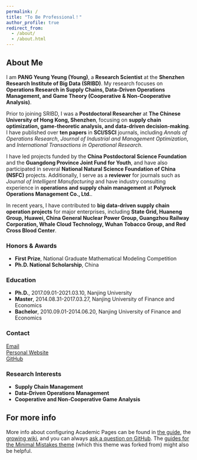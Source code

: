 ```yaml
---
permalink: /
title: "To Be Professional！"
author_profile: true
redirect_from: 
  - /about/
  - /about.html
---
```


## About Me
  
I am **PANG Yeung Yeung (Young)**, a **Research Scientist** at the **Shenzhen Research Institute of Big Data (SRIBD)**. My research focuses on **Operations Research in Supply Chains, Data-Driven Operations Management, and Game Theory (Cooperative & Non-Cooperative Analysis)**.

Prior to joining SRIBD, I was a **Postdoctoral Researcher** at **The Chinese University of Hong Kong, Shenzhen**, focusing on **supply chain optimization, game-theoretic analysis, and data-driven decision-making**. I have published over **ten papers** in **SCI/SSCI** journals, including *Annals of Operations Research*, *Journal of Industrial and Management Optimization*, and *International Transactions in Operational Research*.

I have led projects funded by the **China Postdoctoral Science Foundation** and the **Guangdong Province Joint Fund for Youth**, and have also participated in several **National Natural Science Foundation of China (NSFC)** projects. Additionally, I serve as a **reviewer** for journals such as *Journal of Intelligent Manufacturing* and have industry consulting experience in **operations and supply chain management** at **Polyrock Operations Management Co., Ltd.**.

In recent years, I have contributed to **big data-driven supply chain operation projects** for major enterprises, including **State Grid, Huaneng Group, Huawei, China General Nuclear Power Group, Guangzhou Railway Corporation, Whale Cloud Technology, Wuhan Tobacco Group, and Red Cross Blood Center**.

### Honors & Awards  
- **First Prize**, National Graduate Mathematical Modeling Competition  
- **Ph.D. National Scholarship**, China 


### Education  
- **Ph.D.**, 2017.09.01-2021.03.10, Nanjing University  
- **Master**, 2014.08.31-2017.03.27, Nanjing University of Finance and Economics  
- **Bachelor**, 2010.09.01-2014.06.20, Nanjing University of Finance and Economics  

### Contact  
[Email](mailto:yypeng@sribd.cn)  
[Personal Website](https://www.sribd.cn/en/teacher/974)  
[GitHub](https://github.com/youngpyy)


### Research Interests  
- **Supply Chain Management**  
- **Data-Driven Operations Management**  
- **Cooperative and Non-Cooperative Game Analysis**  



For more info
------
More info about configuring Academic Pages can be found in [the guide](https://academicpages.github.io/markdown/), the [growing wiki](https://github.com/academicpages/academicpages.github.io/wiki), and you can always [ask a question on GitHub](https://github.com/academicpages/academicpages.github.io/discussions). The [guides for the Minimal Mistakes theme](https://mmistakes.github.io/minimal-mistakes/docs/configuration/) (which this theme was forked from) might also be helpful.
